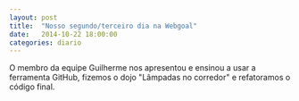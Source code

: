 ```yaml
---
layout: post
title:  "Nosso segundo/terceiro dia na Webgoal"
date:   2014-10-22 18:00:00
categories: diario
---
```

O membro da equipe Guilherme nos apresentou e ensinou a usar a ferramenta GitHub, fizemos o dojo "Lâmpadas no corredor" e refatoramos o código final.